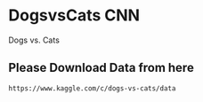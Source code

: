 # DogsvsCats CNN 

Dogs vs. Cats

## Please Download Data from here



```https://www.kaggle.com/c/dogs-vs-cats/data```

